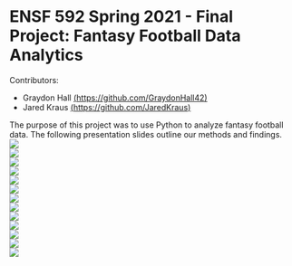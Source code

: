 # ENSF 592 Spring 2021 - Final Project: Fantasy Football Data Analytics
Contributors: 
* Graydon Hall [(https://github.com/GraydonHall42)](https://github.com/GraydonHall42)
* Jared Kraus [(https://github.com/JaredKraus)](https://github.com/JaredKraus)

The purpose of this project was to use Python to analyze fantasy football data. The following
presentation slides outline our methods and findings. <br>
![](presentationScreenshots/1ff60a6ad0b43f2281611a7a5ba81f8c-0.png)<br>
![](presentationScreenshots/1ff60a6ad0b43f2281611a7a5ba81f8c-1.png)<br>
![](presentationScreenshots/1ff60a6ad0b43f2281611a7a5ba81f8c-2.png)<br>
![](presentationScreenshots/1ff60a6ad0b43f2281611a7a5ba81f8c-3.png)<br>
![](presentationScreenshots/1ff60a6ad0b43f2281611a7a5ba81f8c-4.png)<br>
![](presentationScreenshots/1ff60a6ad0b43f2281611a7a5ba81f8c-5.png)<br>
![](presentationScreenshots/1ff60a6ad0b43f2281611a7a5ba81f8c-6.png)<br>
![](presentationScreenshots/1ff60a6ad0b43f2281611a7a5ba81f8c-7.png)<br>
![](presentationScreenshots/1ff60a6ad0b43f2281611a7a5ba81f8c-8.png)<br>
![](presentationScreenshots/1ff60a6ad0b43f2281611a7a5ba81f8c-9.png)<br>
![](presentationScreenshots/1ff60a6ad0b43f2281611a7a5ba81f8c-10.png)<br>
![](presentationScreenshots/1ff60a6ad0b43f2281611a7a5ba81f8c-11.png)<br>
![](presentationScreenshots/1ff60a6ad0b43f2281611a7a5ba81f8c-12.png)<br>


